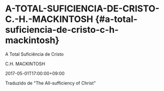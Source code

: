 # A-TOTAL-SUFICIENCIA-DE-CRISTO-C.-H.-MACKINTOSH {#a-total-suficiencia-de-cristo-c-h-mackintosh}

A Total Suficiência de Cristo

C.H. MACKINTOSH

2017-05-01T17:00:00+09:00

Traduzido de &quot;The All-sufficiency of Christ”
